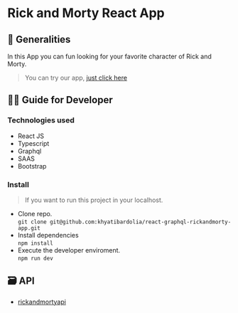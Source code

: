 # Rick and Morty React App

## 🧾 Generalities

In this App you can fun looking for your favorite character of Rick and Morty.

> You can try our app, [just click here](https://rick-and-morty-wikipedia-app.netlify.app/ "just click here")

## 👨‍💻 Guide for Developer

### Technologies used

* React JS
* Typescript
* Graphql
* SAAS
* Bootstrap

###  Install

> If you want to run this project in your localhost.

* Clone repo.<br /> `git clone git@github.com:khyatibardolia/react-graphql-rickandmorty-app.git`
* Install dependencies<br /> `npm install`
* Execute the developer enviroment.<br /> `npm run dev`

## 🗃 API

* [rickandmortyapi](https://rickandmortyapi.com/documentation)